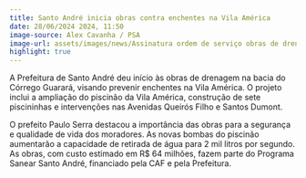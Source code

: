 ```yaml
---
title: Santo André inicia obras contra enchentes na Vila América
date: 28/06/2024 2024, 11:50
image-source: Alex Cavanha / PSA
image-url: assets/images/news/Assinatura ordem de serviço obras de drenagem Vila América - Foto -Alex Cavanha_PSA (3).jpeg
highlight: true
---
```


A Prefeitura de Santo André deu início às obras de drenagem na bacia do Córrego Guarará, visando prevenir enchentes na Vila América. O projeto inclui a ampliação do piscinão da Vila América, construção de sete piscininhas e intervenções nas Avenidas Queirós Filho e Santos Dumont.

O prefeito Paulo Serra destacou a importância das obras para a segurança e qualidade de vida dos moradores. As novas bombas do piscinão aumentarão a capacidade de retirada de água para 2 mil litros por segundo. As obras, com custo estimado em R$ 64 milhões, fazem parte do Programa Sanear Santo André, financiado pela CAF e pela Prefeitura.